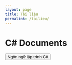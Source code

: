 ```yaml
---
layout: page
title: Tài liệu
permalink: /tailieu/
---
```

<h1><b>C# Documents</b></h1>
<button type="button" href="https://github.com/luongchung/luongchung.github.io/blob/master/doc/NgonngulaptrinhCSharp.pdf" class="btn">Ngôn ngữ lập trình C#  </button>